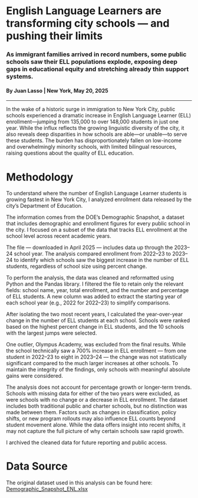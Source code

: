 # English Language Learners are transforming city schools — and pushing their limits
### As immigrant families arrived in record numbers, some public schools saw their ELL populations explode, exposing deep gaps in educational equity and stretching already thin support systems.
#### By Juan Lasso | New York, May 20, 2025
---
In the wake of a historic surge in immigration to New York City, public schools experienced a dramatic increase in English Language Learner (ELL) enrollment—jumping from 135,000 to over 148,000 students in just one year. While the influx reflects the growing linguistic diversity of the city, it also reveals deep disparities in how schools are able—or unable—to serve these students. The burden has disproportionately fallen on low-income and overwhelmingly minority schools, with limited bilingual resources, raising questions about the quality of ELL education. 

# Methodology 
To understand where the number of English Language Learner students is growing fastest in New York City, I analyzed enrollment data released by the city’s Department of Education.

The information comes from the DOE’s Demographic Snapshot, a dataset that includes demographic and enrollment figures for every public school in the city. I focused on a subset of the data that tracks ELL enrollment at the school level across recent academic years.

The file — downloaded in April 2025 — includes data up through the 2023–24 school year. The analysis compared enrollment from 2022–23 to 2023–24 to identify which schools saw the biggest increase in the number of ELL students, regardless of school size using percent change.

To perform the analysis, the data was cleaned and reformatted using Python and the Pandas library. I filtered the file to retain only the relevant fields: school name, year, total enrollment, and the number and percentage of ELL students. A new column was added to extract the starting year of each school year (e.g., 2022 for 2022–23) to simplify comparisons.

After isolating the two most recent years, I calculated the year-over-year change in the number of ELL students at each school. Schools were ranked based on the highest percent change in ELL students, and the 10 schools with the largest jumps were selected.

One outlier, Olympus Academy, was excluded from the final results. While the school technically saw a 700% increase in ELL enrollment — from one student in 2022–23 to eight in 2023–24 — the change was not statistically significant compared to the much larger increases at other schools. To maintain the integrity of the findings, only schools with meaningful absolute gains were considered.

The analysis does not account for percentage growth or longer-term trends. Schools with missing data for either of the two years were excluded, as were schools with no change or a decrease in ELL enrollment. The dataset includes both traditional public and charter schools, but no distinction was made between them.
Factors such as changes in classification, policy shifts, or new program rollouts may also influence ELL counts beyond student movement alone. While the data offers insight into recent shifts, it may not capture the full picture of why certain schools saw rapid growth.

I archived the cleaned data for future reporting and public access.

# Data Source

The original dataset used in this analysis can be found here:  
[Demographic_Snapshot_ENL.xlsx](./raw-data/Demographic_Snapshot_ENL.xlsx)
